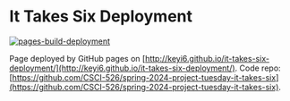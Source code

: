 # It Takes Six Deployment
[![pages-build-deployment](https://github.com/keyi6/it-takes-six-deployment/actions/workflows/pages/pages-build-deployment/badge.svg)](https://github.com/keyi6/it-takes-six-deployment/actions/workflows/pages/pages-build-deployment)

Page deployed by GitHub pages on [http://keyi6.github.io/it-takes-six-deployment/](http://keyi6.github.io/it-takes-six-deployment/).
Code repo: [https://github.com/CSCI-526/spring-2024-project-tuesday-it-takes-six](https://github.com/CSCI-526/spring-2024-project-tuesday-it-takes-six).

